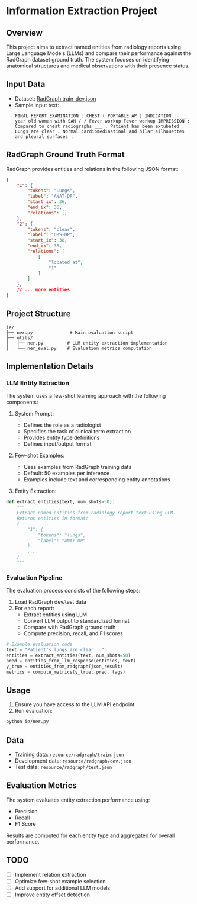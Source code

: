 # Information Extraction Project

## Overview
This project aims to extract named entities from radiology reports using Large Language Models (LLMs) and compare their performance against the RadGraph dataset ground truth. The system focuses on identifying anatomical structures and medical observations with their presence status.

## Input Data
- Dataset: [RadGraph train_dev.json](../resource/radgraph/train_dev.json)
- Sample input text:
  ```
  FINAL REPORT EXAMINATION : CHEST ( PORTABLE AP ) INDICATION : ___ year old woman with SAH / / Fever workup Fever workup IMPRESSION : Compared to chest radiographs ___ . Patient has been extubated . Lungs are clear . Normal cardiomediastinal and hilar silhouettes and pleural surfaces .
  ```

## RadGraph Ground Truth Format
RadGraph provides entities and relations in the following JSON format:
```json
{
    "1": {
        "tokens": "Lungs",
        "label": "ANAT-DP",
        "start_ix": 36,
        "end_ix": 36,
        "relations": []
    },
    "2": {
        "tokens": "clear",
        "label": "OBS-DP",
        "start_ix": 38,
        "end_ix": 38,
        "relations": [
            [
                "located_at",
                "1"
            ]
        ]
    },
    // ... more entities
}
```

## Project Structure
```
ie/
├── ner.py              # Main evaluation script
├── utils/
│   ├── ner.py         # LLM entity extraction implementation
│   └── ner_eval.py    # Evaluation metrics computation
```

## Implementation Details

### LLM Entity Extraction
The system uses a few-shot learning approach with the following components:

1. System Prompt:
   - Defines the role as a radiologist
   - Specifies the task of clinical term extraction
   - Provides entity type definitions
   - Defines input/output format

2. Few-shot Examples:
   - Uses examples from RadGraph training data
   - Default: 50 examples per inference
   - Examples include text and corresponding entity annotations

3. Entity Extraction:
```python
def extract_entities(text, num_shots=50):
    """
    Extract named entities from radiology report text using LLM.
    Returns entities in format:
    {
        "1": {
            "tokens": "lungs",
            "label": "ANAT-DP"
        },
        ...
    }
    """
```

### Evaluation Pipeline
The evaluation process consists of the following steps:

1. Load RadGraph dev/test data
2. For each report:
   - Extract entities using LLM
   - Convert LLM output to standardized format
   - Compare with RadGraph ground truth
   - Compute precision, recall, and F1 scores

```python
# Example evaluation code
text = "Patient's lungs are clear..."
entities = extract_entities(text, num_shots=50)
pred = entities_from_llm_response(entities, text)
y_true = entities_from_radgraph(json_result)
metrics = compute_metrics(y_true, pred, tags)
```

## Usage
1. Ensure you have access to the LLM API endpoint
2. Run evaluation:
```bash
python ie/ner.py
```

## Data
- Training data: `resource/radgraph/train.json`
- Development data: `resource/radgraph/dev.json`
- Test data: `resource/radgraph/test.json`

## Evaluation Metrics
The system evaluates entity extraction performance using:
- Precision
- Recall
- F1 Score

Results are computed for each entity type and aggregated for overall performance.

## TODO
- [ ] Implement relation extraction
- [ ] Optimize few-shot example selection
- [ ] Add support for additional LLM models
- [ ] Improve entity offset detection
